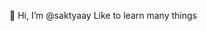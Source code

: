 👋 Hi, I’m @saktyaay
Like to learn many things

<!---
saktyaay/saktyaay is a ✨ special ✨ repository because its `README.md` (this file) appears on your GitHub profile.
You can click the Preview link to take a look at your changes.
--->
